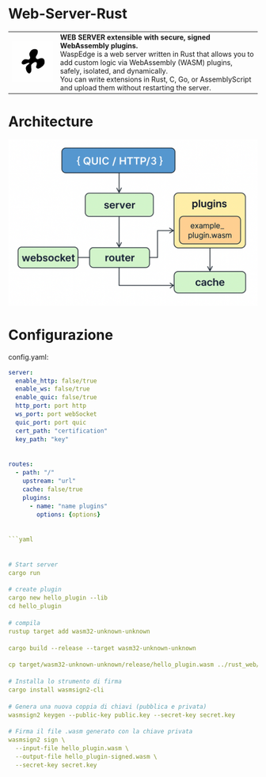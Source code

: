 # Web-Server-Rust


<table align="center">
  <tr>
    <td><img src="./images/logoWebServer.png" alt="logo" width="250"/></td>
    <td>
      <b>WEB SERVER extensible with secure, signed WebAssembly plugins.</b><br>
      WaspEdge is a web server written in Rust that allows you to add custom logic via WebAssembly (WASM) plugins, safely, isolated, and dynamically.<br>
      You can write extensions in Rust, C, Go, or AssemblyScript and upload them without restarting the server.
    </td>
  </tr>
</table>

# Architecture

![schema](./images/schema.png)


# Configurazione
config.yaml:
```yaml
server:
  enable_http: false/true
  enable_ws: false/true
  enable_quic: false/true
  http_port: port http
  ws_port: port webSocket
  quic_port: port quic
  cert_path: "certification"
  key_path: "key"


routes:
  - path: "/"
    upstream: "url"
    cache: false/true
    plugins:
      - name: "name plugins"
        options: {options}


```yaml


# Start server
cargo run

# create plugin
cargo new hello_plugin --lib
cd hello_plugin

# compila
rustup target add wasm32-unknown-unknown

cargo build --release --target wasm32-unknown-unknown

cp target/wasm32-unknown-unknown/release/hello_plugin.wasm ../rust_web/plugins/

# Installa lo strumento di firma
cargo install wasmsign2-cli

# Genera una nuova coppia di chiavi (pubblica e privata)
wasmsign2 keygen --public-key public.key --secret-key secret.key

# Firma il file .wasm generato con la chiave privata
wasmsign2 sign \
  --input-file hello_plugin.wasm \
  --output-file hello_plugin-signed.wasm \
  --secret-key secret.key


